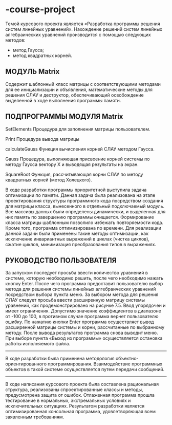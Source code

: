 # -course-project

Темой курсового проекта является «Разработка программы решения систем линейных уравнений».
Нахождение решений систем линейных алгебраических уравнений производится с помощью следующих методов:
-	метод Гаусса;
-	метод квадратных корней.

МОДУЛЬ Matrix
-----------------------------------------------------------------------------------------------------

Содержит шаблонный класс матрицы с соответствующими методами для ее инициализации и объявления, 
математические методы для решения СЛАУ и деструктор, обеспечивающий освобождение выделенной в ходе выполнения программы памяти.

ПОДПРОГРАММЫ МОДУЛЯ Matrix
-----------------------------------------------------------------------------------------------------
SetElements
Процедура для заполнения матрицы пользователем.

Print
Процедура вывода матрицы

calculateGauss
Функция вычисления корней СЛАУ методом Гаусса.

Gauss
Процедура, выполняющая присвоение корней системы по методу Гаусса вектору X и выводящая результаты на экран.

SquareRoot
Функция, рассчитывающая корни СЛАУ по методу квадратных корней (метод Холецкого).

В ходе разработки программы приоритетной выступила задача оптимизации по памяти. Данная задача была реализована на этапе проектирования 
структуры программного кода посредством создания для матрицы класса, вынесенного в отдельный подключаемый модуль. 
Все массивы данных были определены динамически, и выделенная для них память по завершению программы очищается. 
Формирование класса матрицы шаблонным позволило избежать повторяемости кода. 
Кроме того, программа оптимизирована по времени. Для реализации данной задачи были применены такие методы оптимизации, как исключение 
инвариантных выражений в циклах (чистка циклов), сжатие циклов, минимизация преобразования типов в выражениях. 



РУКОВОДСТВО ПОЛЬЗОВАТЕЛЯ
-----------------------------------------------------------------------------------------------------

За запуском последует просьба ввести количество уравнений в системе, которую необходимо решить, после чего необходимо нажать кнопку Enter.
После чего программа предоставит пользователю выбор метода для решения системы линейных алгебраических уравнений посредством выбора пункта меню.
За выбором метода для решения СЛАУ следует просьба ввести расширенную матрицу системы уравнений, как продемонстрировано на рисунке 7.5. 
Ввод упорядочен и имеет ограничения. Допустимо значение коэффициентов в диапазоне от -100 до 100, в противном случае программа вернет пользователю ошибку.
По нажатию кнопки Enter программа осуществляет вывод расширенной матрицы системы и корни, рассчитанные по выбранному методу.
После вывода результатов программа снова выводит меню. При выборе пункта «Выход из программы» осуществляется остановка работы исполняемого файла.

-----------------------------------------------------------------------------------------------------

В ходе разработки была применена методология объектно-ориентированного программирования. Взаимодействие программных объектов в такой системе осуществляется 
путем передачи сообщений.

-----------------------------------------------------------------------------------------------------

В ходе написания курсового проекта была составлена рациональная структура, реализованы спроектированные классы и методы, предусмотрена защита от ошибок. 
Отлаженная программа прошла тестирование в нормальных, экстремальных условиях и исключительных ситуациях. 
Результатом разработки является оптимизированная консольная программа, удовлетворяющая всем заявленным требованиям. 

